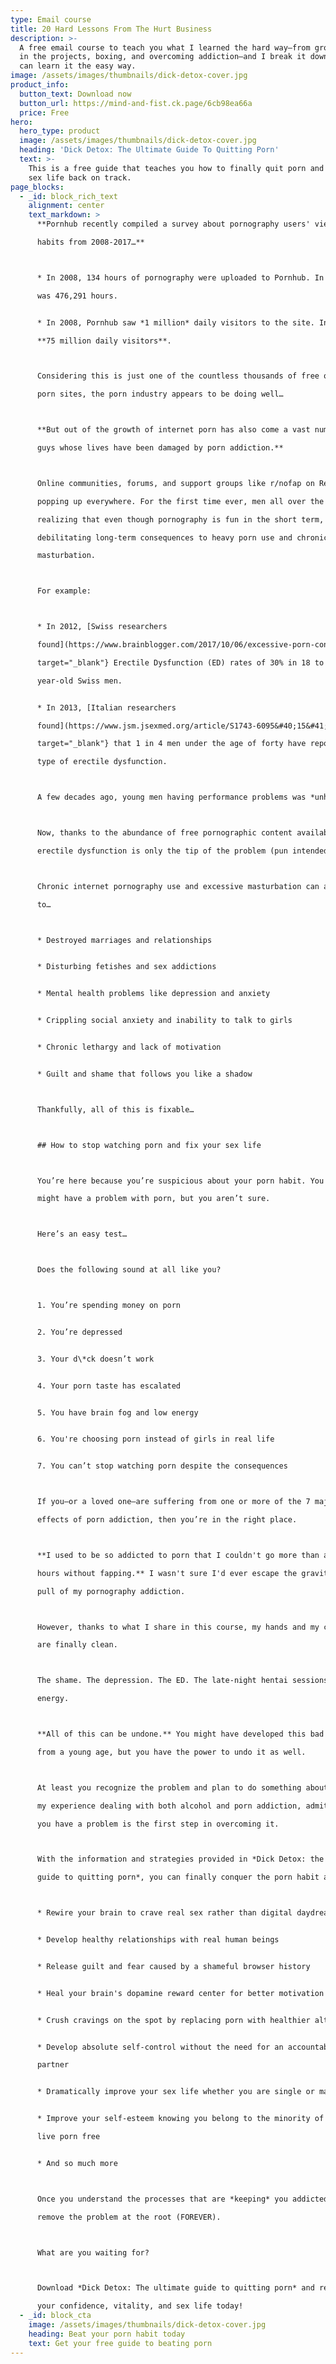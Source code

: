 ```yaml
---
type: Email course
title: 20 Hard Lessons From The Hurt Business
description: >-
  A free email course to teach you what I learned the hard way—from growing up
  in the projects, boxing, and overcoming addiction—and I break it down so you
  can learn it the easy way.
image: /assets/images/thumbnails/dick-detox-cover.jpg
product_info:
  button_text: Download now
  button_url: https://mind-and-fist.ck.page/6cb98ea66a
  price: Free
hero:
  hero_type: product
  image: /assets/images/thumbnails/dick-detox-cover.jpg
  heading: 'Dick Detox: The Ultimate Guide To Quitting Porn'
  text: >-
    This is a free guide that teaches you how to finally quit porn and get your
    sex life back on track.
page_blocks:
  - _id: block_rich_text
    alignment: center
    text_markdown: >
      **Pornhub recently compiled a survey about pornography users' viewing

      habits from 2008-2017…**



      * In 2008, 134 hours of pornography were uploaded to Pornhub. In 2017, it

      was 476,291 hours.


      * In 2008, Pornhub saw *1 million* daily visitors to the site. In 2017,

      **75 million daily visitors**.



      Considering this is just one of the countless thousands of free online

      porn sites, the porn industry appears to be doing well…



      **But out of the growth of internet porn has also come a vast number of

      guys whose lives have been damaged by porn addiction.**



      Online communities, forums, and support groups like r/nofap on Reddit are

      popping up everywhere. For the first time ever, men all over the world are

      realizing that even though pornography is fun in the short term, there are

      debilitating long-term consequences to heavy porn use and chronic

      masturbation.



      For example:



      * In 2012, [Swiss researchers

      found](https://www.brainblogger.com/2017/10/06/excessive-porn-consumption-can-cause-erectile-dysfunction-myth-or-truth/){:

      target="_blank"} Erectile Dysfunction (ED) rates of 30% in 18 to 24

      year-old Swiss men.


      * In 2013, [Italian researchers

      found](https://www.jsm.jsexmed.org/article/S1743-6095&#40;15&#41;30428-8/fulltext){:

      target="_blank"} that 1 in 4 men under the age of forty have reported some

      type of erectile dysfunction.



      A few decades ago, young men having performance problems was *unheard of.*



      Now, thanks to the abundance of free pornographic content available,

      erectile dysfunction is only the tip of the problem (pun intended).



      Chronic internet pornography use and excessive masturbation can also lead

      to…



      * Destroyed marriages and relationships


      * Disturbing fetishes and sex addictions


      * Mental health problems like depression and anxiety


      * Crippling social anxiety and inability to talk to girls


      * Chronic lethargy and lack of motivation


      * Guilt and shame that follows you like a shadow



      Thankfully, all of this is fixable…



      ## How to stop watching porn and fix your sex life



      You’re here because you’re suspicious about your porn habit. You think you

      might have a problem with porn, but you aren’t sure.



      Here’s an easy test…



      Does the following sound at all like you?



      1. You’re spending money on porn


      2. You’re depressed


      3. Your d\*ck doesn’t work


      4. Your porn taste has escalated


      5. You have brain fog and low energy


      6. You're choosing porn instead of girls in real life


      7. You can’t stop watching porn despite the consequences



      If you–or a loved one–are suffering from one or more of the 7 major

      effects of porn addiction, then you’re in the right place.



      **I used to be so addicted to porn that I couldn't go more than a few

      hours without fapping.** I wasn't sure I'd ever escape the gravitational

      pull of my pornography addiction.



      However, thanks to what I share in this course, my hands and my conscience

      are finally clean.



      The shame. The depression. The ED. The late-night hentai sessions. The low

      energy.



      **All of this can be undone.** You might have developed this bad habit

      from a young age, but you have the power to undo it as well.



      At least you recognize the problem and plan to do something about it. In

      my experience dealing with both alcohol and porn addiction, admitting that

      you have a problem is the first step in overcoming it.



      With the information and strategies provided in *Dick Detox: the ultimate

      guide to quitting porn*, you can finally conquer the porn habit and…



      * Rewire your brain to crave real sex rather than digital daydreams


      * Develop healthy relationships with real human beings


      * Release guilt and fear caused by a shameful browser history


      * Heal your brain's dopamine reward center for better motivation and focus


      * Crush cravings on the spot by replacing porn with healthier alternatives


      * Develop absolute self-control without the need for an accountability

      partner


      * Dramatically improve your sex life whether you are single or married


      * Improve your self-esteem knowing you belong to the minority of men who

      live porn free


      * And so much more



      Once you understand the processes that are *keeping* you addicted, you can

      remove the problem at the root (FOREVER).



      What are you waiting for?



      Download *Dick Detox: The ultimate guide to quitting porn* and restore

      your confidence, vitality, and sex life today!
  - _id: block_cta
    image: /assets/images/thumbnails/dick-detox-cover.jpg
    heading: Beat your porn habit today
    text: Get your free guide to beating porn
---
```

